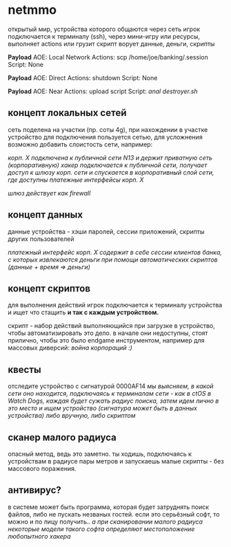 # netmmo

открытый мир, устройства которого общаются через сеть
игрок подключается к терминалу (ssh), через мини-игру или ресурсы, выполняет actions или грузит скрипт
ворует данные, деньги, скрипты

**Payload**
AOE: Local Network
Actions: scp /home/joe/banking/.session
Script: None

**Payload**
AOE: Direct
Actions: shutdown
Script: None

**Payload**
AOE: Near 
Actions: upload script
Script: _anal destroyer.sh_

## концепт локальных сетей

сеть поделена на участки (пр. соты 4g), при нахождении в участке устройство для подключения пользуется сетью, для усложнения возможно добавить слоистость сети, например:

_корп. X подключена к публичной сети N13 и держит приватную сеть (корпоративную)
хакер подключается к публичной сети, получает доступ к шлюзу корп. сети и спускается в корпоративный слой сети, где доступны платежные интерфейсы корп. X_

_шлюз действует как firewall_

## концепт данных

данные устройства - хэши паролей, сессии приложений, скрипты других пользователей

_платежный интерфейс корп. Х содержит в себе сессии клиентов банка, с которых извлекаются деньги при помощи автоматических скриптов (данные + время => деньги)_

## концепт скриптов 

для выполнения действий игрок подключается к терминалу устройства и ищет что стащить 
**и так с каждым устройством.**

скрипт - набор действий выполняющийся при загрузке в устройство, чтобы автоматизировать это дело. в начале они недоступны, стоят прилично, чтобы это было endgame инструментом, например для массовых диверсий: _война корпораций :)_

## квесты

отследите устройство с сигнатурой 0000AF14
_мы выясняем, в какой сети оно находится, подключаясь к терминалам сети - как в ctOS в Watch Dogs, каждая будет сужать радиус поиска, затем идем лично в это место и ищем устройство (сигнатура может быть в данных устройства)
либо вручную, либо скриптом_

## сканер малого радиуса

опасный метод, ведь это заметно. ты ходишь, подключаясь к устройствам в радиусе пары метров и запускаешь малые скрипты - без массового поражения. 

## антивирус?

в системе может быть программа, которая будет затруднять поиск файлов, либо не пускать незваных гостей. если это серьёзный софт, то можно и по лицу получить..
_а при сканировании малого радиуса некоторые модели такого софта определяют местоположение любопытного хакера_
